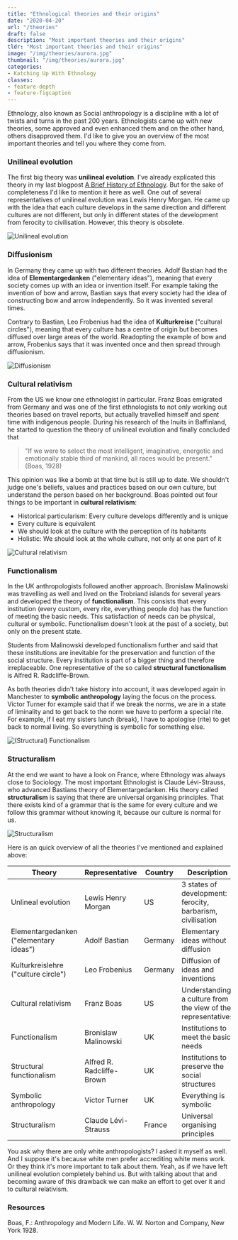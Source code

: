 ```yaml
---
title: "Ethnological theories and their origins"
date: "2020-04-20"
url: "/theories"
draft: false
description: "Most important theories and their origins"
tldr: "Most important theories and their origins"
image: "/img/theories/aurora.jpg"
thumbnail: "/img/theories/aurora.jpg"
categories:
- Katching Up With Ethnology
classes: 
- feature-depth
- feature-figcaption
---
```

Ethnology, also known as Social anthropology is a discipline with a lot of twists and turns in the past 200 years. Ethnologists came up with new theories, some approved and even enhanced them and on the other hand, others disapproved them. I'd like to give you an overview of the most important theories and tell you where they come from.

<!--more-->

### Unilineal evolution

The first big theory was **unilineal evolution**. I've already explicated this theory in my last blogpost [A Brief History of Ethnology](http://www.katchblog.com/history/). But for the sake of completeness I'd like to mention it here as well. One out of several representatives of unilineal evolution was Lewis Henry Morgan. He came up with the idea that each culture develops in the same direction and different cultures are not different, but only in different states of the development from ferocity to civilisation. However, this theory is obsolete. 

![Unilineal evolution](/img/theories/evolutionism.png)

### Diffusionism

In Germany they came up with two different theories. Adolf Bastian had the idea of **Elementargedanken** ("elementary ideas"), meaning that every society comes up with an idea or invention itself. For example taking the invention of bow and arrow, Bastian says that every society had the idea of constructing bow and arrow independently. So it was invented several times.

Contrary to Bastian, Leo Frobenius had the idea of **Kulturkreise** ("cultural circles"), meaning that every culture has a centre of origin but becomes diffused over large areas of the world. Readopting the example of bow and arrow, Frobenius says that it was invented once and then spread through diffusionism.

![Diffusionism](/img/theories/diffusionism.png)

### Cultural relativism

From the US we know one ethnologist in particular. Franz Boas emigrated from Germany and was one of the first ethnologists to not only working out theories based on travel reports, but actually travelled himself and spent time with indigenous people. During his research of the Inuits in Baffinland, he started to question the theory of unilineal evolution and finally concluded that

>"If we were to select the most intelligent, imaginative, energetic and emotionally stable third of mankind, all races would be present." (Boas, 1928)

This opinion was like a bomb at that time but is still up to date. We shouldn't judge one's beliefs, values and practices based on our own culture, but understand the person based on her background. Boas pointed out four things to be important in **cultural relativism**:

- Historical particularism: Every culture develops differently and is unique
- Every culture is equivalent
- We should look at the culture with the perception of its habitants
- Holistic: We should look at the whole culture, not only at one part of it

![Cultural relativism](/img/theories/relativism.png)

### Functionalism

In the UK anthropologists followed another approach. Bronislaw Malinowski was travelling as well and lived on the Trobriand islands for several years and developed the theory of **functionalism**. This consists that every institution (every custom, every rite, everything people do) has the function of meeting the basic needs. This satisfaction of needs can be physical, cultural or symbolic. Functionalism doesn't look at the past of a society, but only on the present state. 

Students from Malinowski developed functionalism further and said that these institutions are inevitable for the preservation and function of the social structure. Every institution is part of a bigger thing and therefore irreplaceable. One representative of the so called **structural functionalism** is Alfred R. Radcliffe-Brown.

As both theories didn't take history into account, it was developed again in Manchester to **symbolic anthropology** laying the focus on the process. Victor Turner for example said that if we break the norms, we are in a state of liminality and to get back to the norm we have to perform a special rite. For example, if I eat my sisters lunch (break), I have to apologise (rite) to get back to normal living. So everything is symbolic for something else.

![(Structural) Functionalism](/img/theories/functionalism.png)

### Structuralism

At the end we want to have a look on France, where Ethnology was always close to Sociology. The most important Ethnologist is Claude Lévi-Strauss, who advanced Bastians theory of Elementargedanken. His theory called **structuralism** is saying that there are universal organising principles. That there exists kind of a grammar that is the same for every culture and we follow this grammar without knowing it, because our culture is normal for us.

![Structuralism](/img/theories/structuralism.png)

Here is an quick overview of all the theories I've mentioned and explained above:

| Theory | Representative | Country | Description|
|---|---|---|---|
|Unlineal evolution | Lewis Henry Morgan | US | 3 states of development: ferocity, barbarism, civilisation |
|Elementargedanken ("elementary ideas")| Adolf Bastian | Germany | Elementary ideas without diffusion |
|Kulturkreislehre ("culture circle") | Leo Frobenius | Germany | Diffusion of ideas and inventions |
|Cultural relativism | Franz Boas | US | Understanding a culture from the view of the representatives |
|Functionalism | Bronislaw Malinowski | UK | Institutions to meet the basic needs |
|Structural functionalism | Alfred R. Radcliffe-Brown | UK | Institutions to preserve the social structures |
|Symbolic anthropology | Victor Turner | UK | Everything is symbolic |
|Structuralism | Claude Lévi-Strauss | France | Universal organising principles |

You ask why there are only white anthropologists? I asked it myself as well. And I suppose it's because white men prefer accrediting white mens work. Or they think it's more important to talk about them. Yeah, as if we have left unilineal evolution completely behind us. But with talking about that and becoming aware of this drawback we can make an effort to get over it and to cultural relativism.

### Resources

Boas, F.: Anthropology and Modern Life. W. W. Norton and Company, New York 1928.